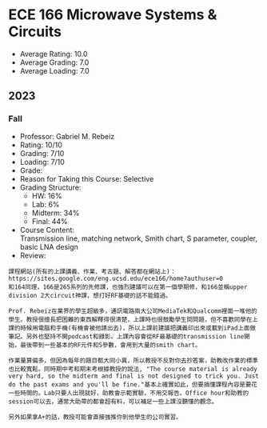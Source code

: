 # ECE 166 Microwave Systems & Circuits
- Average Rating: 10.0
- Average Grading: 7.0
- Average Loading: 7.0
## 2023
### Fall
- Professor: Gabriel M. Rebeiz
- Rating: 10/10
- Grading: 7/10
- Loading: 7/10
- Grade:
- Reason for Taking this Course: Selective
- Grading Structure:
  - HW: 16%
  - Lab: 6%
  - Midterm: 34%
  - Final: 44%
- Course Content:  
Transmission line, matching network, Smith chart, S parameter, coupler, basic LNA design
- Review:  
```
課程網站(所有的上課講義、作業、考古題、解答都在網站上)：https://sites.google.com/eng.ucsd.edu/ece166/home?authuser=0
和164同理，166是265系列的先修課，也強烈建議可以在第一個學期修，和166並稱upper division 2大circuit神課，想打好RF基礎的話不能錯過。

Prof. Rebeiz在業界的學生超級多，通訊電路兩大公司MediaTek和Qualcomm裡面一堆他的學生。教授很擅長把困難的東西解釋得很清楚，上課時也很鼓勵學生問問題，但不喜歡同學在上課的時候用電腦和手機(有機會被他請出去)，所以上課前建議把講義印出來或載到iPad上面做筆記。另外也堅持不開podcast和錄影。上課內容會從RF最基礎的transmission line開始，最後帶到一些基本的RF元件和S參數，會用到大量的smith chart。

作業量算偏多，但因為每年的題目都大同小異，所以教授不反對你去抄答案，助教改作業的標準也比較寬鬆。同時期中考和期末考根據教授的說法, "The course material is already very hard, so the midterm and final is not designed to trick you. Just do the past exams and you'll be fine."基本上確實如此，但要搞懂課程內容是要花一些時間的。Lab只要人出現就好，助教會示範實驗，不用交報告。Office hour和助教的session可以去，通常大助帶的都會超有料，可以補足一些上課沒聽懂的觀念。

另外如果拿A+的話，教授可能會直接強推你到他學生的公司實習。
```
